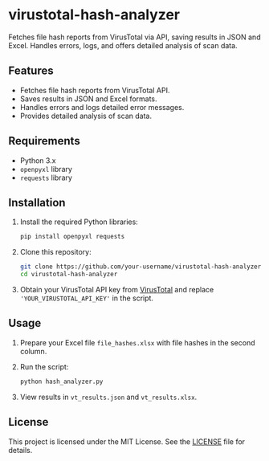 # virustotal-hash-analyzer
Fetches file hash reports from VirusTotal via API, saving results in JSON and Excel. Handles errors, logs, and offers detailed analysis of scan data.


## Features

- Fetches file hash reports from VirusTotal API.
- Saves results in JSON and Excel formats.
- Handles errors and logs detailed error messages.
- Provides detailed analysis of scan data.

## Requirements

- Python 3.x
- `openpyxl` library
- `requests` library

## Installation

1. Install the required Python libraries:

    ```sh
    pip install openpyxl requests
    ```

2. Clone this repository:

    ```sh
    git clone https://github.com/your-username/virustotal-hash-analyzer.git
    cd virustotal-hash-analyzer
    ```

3. Obtain your VirusTotal API key from [VirusTotal](https://www.virustotal.com/) and replace `'YOUR_VIRUSTOTAL_API_KEY'` in the script.

## Usage

1. Prepare your Excel file `file_hashes.xlsx` with file hashes in the second column.
2. Run the script:

    ```sh
    python hash_analyzer.py
    ```

3. View results in `vt_results.json` and `vt_results.xlsx`.

## License

This project is licensed under the MIT License. See the [LICENSE](./LICENSE) file for details.
